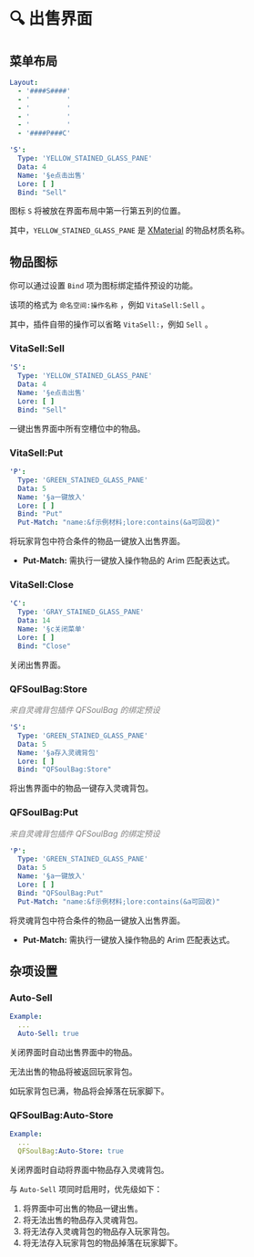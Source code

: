 # 🔍 出售界面

## 菜单布局

``` yaml
Layout:
  - '####S####'
  - '         '
  - '         '
  - '         '
  - '         '
  - '####P###C'
```

``` yaml
'S':
  Type: 'YELLOW_STAINED_GLASS_PANE'
  Data: 4
  Name: '§e点击出售'
  Lore: [ ]
  Bind: "Sell"
```

图标 `S` 将被放在界面布局中第一行第五列的位置。

其中，`YELLOW_STAINED_GLASS_PANE`
是 [XMaterial](https://github.com/TabooLib/taboolib/blob/dev/6.2.3/platform/platform-bukkit-impl/src/main/java/taboolib/library/xseries/XMaterial.java)
的物品材质名称。

## 物品图标

你可以通过设置 `Bind` 项为图标绑定插件预设的功能。

该项的格式为 `命名空间:操作名称` ，例如 `VitaSell:Sell` 。

其中，插件自带的操作可以省略 `VitaSell:`，例如 `Sell` 。

### VitaSell:Sell

``` yaml
'S':
  Type: 'YELLOW_STAINED_GLASS_PANE'
  Data: 4
  Name: '§e点击出售'
  Lore: [ ]
  Bind: "Sell"
```

一键出售界面中所有空槽位中的物品。

### VitaSell:Put

``` yaml
'P':
  Type: 'GREEN_STAINED_GLASS_PANE'
  Data: 5
  Name: '§a一键放入'
  Lore: [ ]
  Bind: "Put"
  Put-Match: "name:&f示例材料;lore:contains(&a可回收)"
```

将玩家背包中符合条件的物品一键放入出售界面。

* **Put-Match:** 需执行一键放入操作物品的 Arim 匹配表达式。

### VitaSell:Close

``` yaml
'C':
  Type: 'GRAY_STAINED_GLASS_PANE'
  Data: 14
  Name: '§c关闭菜单'
  Lore: [ ]
  Bind: "Close"
```

关闭出售界面。

### QFSoulBag:Store

_<font color=gray>来自灵魂背包插件 QFSoulBag 的绑定预设</font>_

``` yaml
'S':
  Type: 'GREEN_STAINED_GLASS_PANE'
  Data: 5
  Name: '§a存入灵魂背包'
  Lore: [ ]
  Bind: "QFSoulBag:Store"
```

将出售界面中的物品一键存入灵魂背包。

### QFSoulBag:Put

_<font color=gray>来自灵魂背包插件 QFSoulBag 的绑定预设</font>_

``` yaml
'P':
  Type: 'GREEN_STAINED_GLASS_PANE'
  Data: 5
  Name: '§a一键放入'
  Lore: [ ]
  Bind: "QFSoulBag:Put"
  Put-Match: "name:&f示例材料;lore:contains(&a可回收)"
```

将灵魂背包中符合条件的物品一键放入出售界面。

* **Put-Match:** 需执行一键放入操作物品的 Arim 匹配表达式。

## 杂项设置

### Auto-Sell

``` yaml
Example:
  ...
  Auto-Sell: true
```

关闭界面时自动出售界面中的物品。

无法出售的物品将被返回玩家背包。

如玩家背包已满，物品将会掉落在玩家脚下。

### QFSoulBag:Auto-Store

``` yaml
Example:
  ...
  QFSoulBag:Auto-Store: true
```

关闭界面时自动将界面中物品存入灵魂背包。

与 `Auto-Sell` 项同时启用时，优先级如下：

1. 将界面中可出售的物品一键出售。
2. 将无法出售的物品存入灵魂背包。
3. 将无法存入灵魂背包的物品存入玩家背包。
4. 将无法存入玩家背包的物品掉落在玩家脚下。